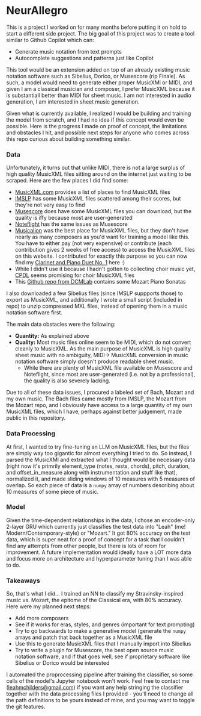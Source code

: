 # NeurAllegro
This is a project I worked on for many months before putting it on hold to start a different side project. The big goal of this project was to create a tool similar to Github Copilot which can:
- Generate music notation from text prompts
- Autocomplete suggestions and patterns just like Copilot

This tool would be an extension added on top of an already existing music notation software such as Sibelius, Dorico, or Musescore (rip Finale). As such, a model would need to generate either proper MusicXMl or MIDI, and given I am a classical musician and composer, I prefer MusicXML because it is substantiall better than MIDI for sheet music. I am not interested in audio generation, I am interested in sheet music generation.

Given what is currently available, I realized I would be building and training the model from scratch, and I had no idea if this concept would even be possible. Here is the progress I made on proof of concept, the limitations and obstacles I hit, and possible next steps for anyone who comes across this repo curious about building something similar.

### Data
Unfortunately, it turns out that unlike MIDI, there is not a large surplus of high quality MusicXML files sitting around on the internet just waiting to be scraped. Here are the few places I did find some:
- [MusicXML.com](https://www.musicxml.com/music-in-musicxml/) provides a list of places to find MusicXML files
- [IMSLP](https://imslp.org/wiki/Main_Page) has some MusicXML files scattered among their scores, but they're not very easy to find
- [Musescore](https://musescore.com/sheetmusic) does have some MusicXML files you can download, but the quality is iffy because most are user-generated
- [Noteflight](https://noteflight.com) has the same issues as Musescore
- [Musicalion](https://www.musicalion.com/) was the best place for MusicXML files, but they don't have nearly as many composers as you'd want for training a model like this. You have to either pay (not very expensive) or contribute (each contribution gives 2 weeks of free access) to access the MusicXML files on this website. I contributed for exactly this purpose so you can now find my [Clarinet and Piano Duet No. 1](https://www.musicalion.com/en/scores/sheet-music/266819/leah-childers/80770/duet-for-clarinet-and-piano-no-1#interpretation=1) here :)
- While I didn't use it because I hadn't gotten to collecting choir music yet, [CPDL](https://www.cpdl.org/wiki/) seems promising for choir MusicXML files
- This [Github repo from DCMLab](https://github.com/DCMLab/schema_annotation_data) contains some Mozart Piano Sonatas

I also downloaded a few Sibelius files (since IMSLP suppports those) to export as MusicXML, and additionally I wrote a small script (included in repo) to unzip compressed MXL files, instead of opening them in a music notation software first.

The main data obstacles were the following:
- **Quantity:** As explained above
- **Quality:** Most music files online seem to be MIDI, which do not convert cleanly to MusicXML. As the main purpose of MusicXML is high quality sheet music with no ambiguity, MIDI-> MusicXML conversion in music notation software simply doesn't produce readable sheet music.
  - While there are plenty of MusicXML file available on Musescore and Noteflight, since most are user-generated (i.e. not by a professional), the quality is also severely lacking.

Due to all of these data issues, I procured a labeled set of Bach, Mozart and my own music. The Bach files came mostly from IMSLP, the Mozart from the Mozart repo, and I obviously have access to a large quantity of my own MusicXML files, which I have, perhaps against better judgement, made public in this repository.

### Data Processing
At first, I wanted to try fine-tuning an LLM on MusicXML files, but the files are simply way too gigantic for almost everything I tried to do. So instead, I parsed the MusicXMl and extracted what I thought would be necessary data (right now it's primrily element_type (notes, rests, chords), pitch, duration, and offset_in_measure along with instrumentation and stuff like that), normalized it, and made sliding windows of 10 measures with 5 measures of overlap. So each piece of data is a `numpy` array of numbers describing about 10 measures of some piece of music.

### Model
Given the time-dependent relationships in the data, I chose an encoder-only 2-layer GRU which currently just classifies the test data into "Leah" (me! Modern/Contemporary-style) or "Mozart." It got 80% accuracy on the test data, which is super neat for a proof of concept for a task that I couldn't find any attempts from other people, but there is lots of room for improvement. A future implementation would ideally have a LOT more data and focus more on architecture and hyperparameter tuning than I was able to do.

### Takeaways
So, that's what I did... I trained an NN to classify my Stravinsky-inspired music vs. Mozart, the epitome of the Classical era, with 80% accuracy. Here were my planned next steps:
- Add more composers
- See if it works for eras, styles, and genres (important for text prompting)
- Try to go backwards to make a generative model (generate the `numpy` arrays and patch that back together as a MusicXML file
- Use this to generate MusicXML files that I manually import into Sibelius
- Try to write a plugin for Musescore, the best open source music notation software, and if that goes well, see if proprietary software like Sibelius or Dorico would be interested

I automated the proprocessing pipeline after training the classifier, so some cells of the model's Jupyter notebook won't work. Feel free to contact me (leahmchilders@gmail.com) if you want any help stringing the classifier together with the data processing files I provided - you'll need to change all the path definitions to be yours instead of mine, and you may want to toggle the git features.
  
